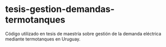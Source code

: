 # tesis-gestion-demandas-termotanques
Código utilizado en tesis de maestría sobre gestión de la demanda eléctrica mediante termotanques en Uruguay.
